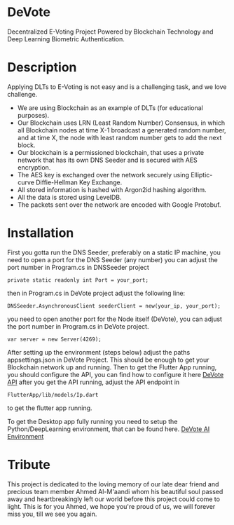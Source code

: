 # DeVote
Decentralized E-Voting Project Powered by Blockchain Technology and Deep Learning Biometric Authentication.

# Description
Applying DLTs to E-Voting is not easy and is a challenging task, and we love challenge.
* We are using Blockchain as an example of DLTs (for educational purposes).
* Our Blockchain uses LRN (Least Random Number) Consensus, in which all Blockchain nodes at time X-1 broadcast
    a generated random number, and at time X, the node with least random number gets to add the next block.
* Our blockchain is a permissioned blockchain, that uses a private network that has its own DNS Seeder and is secured with AES encryption.
* The AES key is exchanged over the network securely using Elliptic-curve Diffie-Hellman Key Exchange. 
* All stored information is hashed with Argon2id hashing algorithm.
* All the data is stored using LevelDB.
* The packets sent over the network are encoded with Google Protobuf.

# Installation

First you gotta run the DNS Seeder, preferably on a static IP machine, you need to open a port for the DNS Seeder (any number)
you can adjust the port number in Program.cs in DNSSeeder project
```
private static readonly int Port = your_port;
```

then in Program.cs in DeVote project
adjust the following line:
```
DNSSeeder.AsynchronousClient seederClient = new(your_ip, your_port);
```

you need to open another port for the Node itself (DeVote), you can adjust the port number in Program.cs in DeVote project.
```
var server = new Server(4269);
```
After setting up the environment (steps below) adjust the paths appsettings.json in DeVote Project.
This should be enough to get your Blockchain network up and running.
Then to get the Flutter App running, you should configure the API, you can find how to configure it here
[DeVote API](https://github.com/Kiro369/DeVote/blob/master/Explorer/ReadME.md)
after you get the API running, adjust the API endpoint in 
```
FlutterApp/lib/models/Ip.dart
```
to get the flutter app running.

To get the Desktop app fully running you need to setup the Python/DeepLearning environment, that can be found here.
[DeVote AI Environment](https://github.com/Kiro369/DeVote/blob/master/Recognition/README.md)


# Tribute
This project is dedicated to the loving memory of our late dear friend and precious team member Ahmed Al-M'aandi whom his beautiful soul passed away and heartbreakingly left our world before this project could come to light. This is for you Ahmed, we hope you're proud of us, we will forever miss you, till we see you again.
